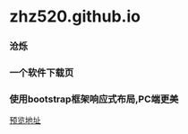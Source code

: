 # zhz520.github.io
### 沧烁
### 一个软件下载页
### 使用bootstrap框架响应式布局,PC端更美
[预览地址](https://zhz520.github.io/)
